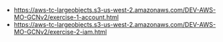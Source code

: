 - https://aws-tc-largeobjects.s3-us-west-2.amazonaws.com/DEV-AWS-MO-GCNv2/exercise-1-account.html
- https://aws-tc-largeobjects.s3-us-west-2.amazonaws.com/DEV-AWS-MO-GCNv2/exercise-2-iam.html

